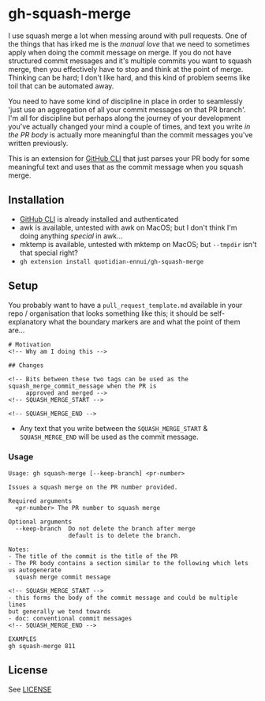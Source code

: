 # gh-squash-merge

I use squash merge a lot when messing around with pull requests. One of the things that has irked me is the _manual love_ that we need to sometimes apply when doing the commit message on merge. If you do not have structured commit messages and it's multiple commits you want to squash merge, then you effectively have to stop and think at the point of merge. Thinking can be hard; I don't like hard, and this kind of problem seems like toil that can be automated away.

You need to have some kind of discipline in place in order to seamlessly 'just use an aggregation of all your commit messages on that PR branch'. I'm all for discipline but perhaps along the journey of your development you've actually changed your mind a couple of times, and text you write _in the PR body_ is actually more meaningful than the commit messages you've written previously.

This is an extension for [GitHub CLI](https://cli.github.com/) that just parses your PR body for some meaningful text and uses that as the commit message when you squash merge.

## Installation

- [GitHub CLI](https://cli.github.com/) is already installed and authenticated
- awk is available, untested with awk on MacOS; but I don't think I'm doing anything _special_ in awk...
- mktemp is available, untested with mktemp on MacOS; but `--tmpdir` isn't that special right?
- `gh extension install quotidian-ennui/gh-squash-merge`

## Setup

You probably want to have a `pull_request_template.md` available in your repo / organisation that looks something like this; it should be self-explanatory what the boundary markers are and what the point of them are...

```
# Motivation
<!-- Why am I doing this -->

## Changes

<!-- Bits between these two tags can be used as the squash_merge_commit_message when the PR is
     approved and merged -->
<!-- SQUASH_MERGE_START -->

<!-- SQUASH_MERGE_END -->
```

- Any text that you write between the `SQUASH_MERGE_START` & `SQUASH_MERGE_END` will be used as the commit message.

### Usage

```
Usage: gh squash-merge [--keep-branch] <pr-number>

Issues a squash merge on the PR number provided.

Required arguments
  <pr-number> The PR number to squash merge

Optional arguments
  --keep-branch  Do not delete the branch after merge
                 default is to delete the branch.

Notes:
- The title of the commit is the title of the PR
- The PR body contains a section similar to the following which lets us autogenerate
  squash merge commit message

<!-- SQUASH_MERGE_START -->
- this forms the body of the commit message and could be multiple lines
but generally we tend towards
- doc: conventional commit messages
<!-- SQUASH_MERGE_END -->

EXAMPLES
gh squash-merge 811
```


## License

See [LICENSE](./LICENSE)
